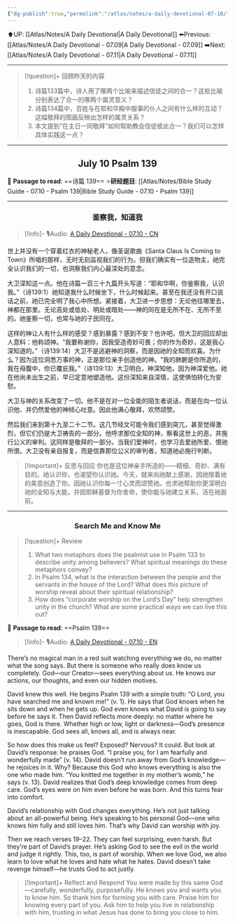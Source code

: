 ```yaml
---
{"dg-publish":true,"permalink":"/atlas/notes/a-daily-devotional-07-10/"}
---
```


 ⬆️UP: [[Atlas/Notes/A Daily Devotional\|A Daily Devotional]]
⬅️Previous: [[Atlas/Notes/A Daily Devotional - 07.09\|A Daily Devotional - 07.09]]
➡️Next: [[Atlas/Notes/A Daily Devotional - 07.11\|A Daily Devotional - 07.11]]

---

> [!question]+ 回顾昨天的内容
> 1. ⁠诗篇133篇中，诗人用了哪两个比喻来描述信徒之间的合一？这些比喻分别表达了合一的哪两个属灵意义？
> 2. 诗篇134篇中，百姓与在耶和华殿中服事的仆人之间有什么样的互动？这幅敬拜的图画反映出怎样的属灵关系？
> 3. 本文提到“在主日一同敬拜”如何帮助教会信徒彼此合一？我们可以怎样具体实践这一点？

---
## <center>July 10 Psalm 139</center>

📖 **Passage to read**: ==诗篇 139==
⭐**研经题目**: [[Atlas/Notes/Bible Study Guide - 07.10 - Psalm 139\|Bible Study Guide - 07.10 - Psalm 139]]

---
### <center>鉴察我，知道我</center>

> [!info]- 🎙️Audio: [A Daily Devotional - 07.10 - CN]()

世上并没有一个穿着红衣的神秘老人，像圣诞歌曲《Santa Claus Is Coming to Town》所唱的那样，无时无刻监视我们的行为。但我们确实有一位造物主，祂完全认识我们的一切，也洞察我们内心最深处的意念。

大卫深知这一点。他在诗篇一百三十九篇开头写道：“耶和华啊，你鉴察我，认识我。”（诗139:1）祂知道我什么时候坐下，什么时候起来。甚至在我还没有开口说话之前，祂已完全明了我心中所想。紧接着，大卫进一步思想：无论他往哪里去，神都在那里。无论高处或低处、明处或暗处——神的同在是无所不在、无所不至的。祂鉴察一切，也常与祂的子民同在。

这样的神让人有什么样的感受？感到暴露？感到不安？也许吧。但大卫的回应却出人意料：他称颂神。“我要称谢你，因我受造奇妙可畏；你的作为奇妙，这是我心深知道的。”（诗139:14）大卫不是逃避神的洞察，而是因祂的全知而欢喜。为什么？因为这位洞悉万事的神，正是那位亲手创造他的神。“我的肺腑是你所造的，我在母腹中，你已覆庇我。”（诗139:13）大卫明白，神深知他，因为神深爱他。祂在他尚未出生之前，早已定意地塑造他。这份深知来自深情，这使惧怕转化为安慰。

大卫与神的关系改变了一切。他不是在对一位全能的陌生者说话，而是在向一位认识他、并仍然爱他的神倾心吐意。因此他满心敬拜，欢然颂赞。

然后我们来到第十九至二十二节。这几节经文可能令我们感到突兀，甚至觉得激烈，但它们仍是大卫祷告的一部分。他呼求那位全知的神，察看这世上的恶，并施行公义的审判。这同样是敬拜的一部分。当我们爱神时，也学习去爱祂所爱、恨祂所恨。大卫没有亲自报复，而是信靠那位公义的审判者，知道祂必施行判断。

> [!important]+ 反思与回应
你也是这位神亲手所造的——精细、奇妙、满有目的。祂认识你，也渴望你认识祂。今天，就来向祂献上感谢，因祂按着祂的美意创造了你。因祂认识你每一寸心灵而颂赞祂。也求祂帮助你更深明白祂的全知与大能，并因耶稣基督为你舍命，使你能与祂建立关系，活在祂面前。

---
### <center>Search Me and Know Me</center>

> [!question]+ Review
> 1. ⁠What two metaphors does the psalmist use in Psalm 133 to describe unity among believers? What spiritual meanings do these metaphors convey?
> 2. In Psalm 134, what is the interaction between the people and the servants in the house of the Lord? What does this picture of worship reveal about their spiritual relationship?
> 3. ⁠How does “corporate worship on the Lord’s Day” help strengthen unity in the church? What are some practical ways we can live this out?

📖 **Passage to read**: ==Psalm 139==

> [!info]- 🎙️Audio: [A Daily Devotional - 07.10 - EN]()  

There’s no magical man in a red suit watching everything we do, no matter what the song says. But there is someone who really does know us completely. God—our Creator—sees everything about us. He knows our actions, our thoughts, and even our hidden motives.

David knew this well. He begins Psalm 139 with a simple truth: “O Lord, you have searched me and known me!” (v. 1). He says that God knows when he sits down and when he gets up. God even knows what David is going to say before he says it. Then David reflects more deeply: no matter where he goes, God is there. Whether high or low, light or darkness—God’s presence is inescapable. God sees all, knows all, and is always near.

So how does this make us feel? Exposed? Nervous? It could. But look at David’s response: he praises God. “I praise you, for I am fearfully and wonderfully made” (v. 14). David doesn’t run away from God’s knowledge—he rejoices in it. Why? Because this God who knows everything is also the one who made him. “You knitted me together in my mother’s womb,” he says (v. 13). David realizes that God’s deep knowledge comes from deep care. God’s eyes were on him even before he was born. And this turns fear into comfort.

David’s relationship with God changes everything. He’s not just talking about an all-powerful being. He’s speaking to his personal God—one who knows him fully and still loves him. That’s why David can worship with joy.

Then we reach verses 19–22. They can feel surprising, even harsh. But they’re part of David’s prayer. He’s asking God to see the evil in the world and judge it rightly. This, too, is part of worship. When we love God, we also learn to love what he loves and hate what he hates. David doesn’t take revenge himself—he trusts God to act justly.

> [!important]+ Reflect and Respond
You were made by this same God—carefully, wonderfully, purposefully. He knows you and wants you to know him. So thank him for forming you with care. Praise him for knowing every part of you. Ask him to help you live in relationship with him, trusting in what Jesus has done to bring you close to him.




